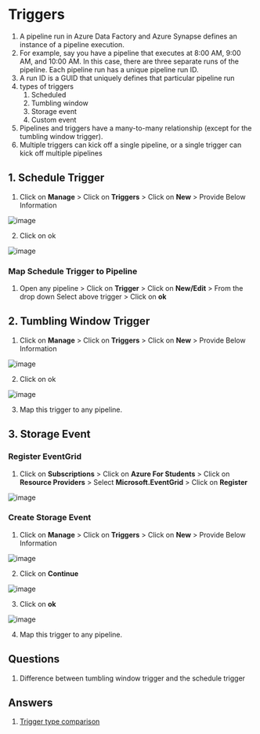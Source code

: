 # Triggers

1. A pipeline run in Azure Data Factory and Azure Synapse defines an instance of a pipeline execution.
2. For example, say you have a pipeline that executes at 8:00 AM, 9:00 AM, and 10:00 AM. In this case, there are three separate runs of the pipeline. Each pipeline run has a unique pipeline run ID.
3. A run ID is a GUID that uniquely defines that particular pipeline run
4. types of triggers
    1. Scheduled
    2. Tumbling window
    3. Storage event
    4. Custom event
5. Pipelines and triggers have a many-to-many relationship (except for the tumbling window trigger). 
6. Multiple triggers can kick off a single pipeline, or a single trigger can kick off multiple pipelines

## 1. Schedule Trigger
1. Click on **Manage** > Click on **Triggers** > Click on **New** > Provide Below Information

![image](https://github.com/rritec/Cloud-Data-Engineering/assets/20516321/b4bcf012-2a6e-43f5-a401-b4b2fbaa725b)

2. Click on ok

![image](https://github.com/rritec/Cloud-Data-Engineering/assets/20516321/04843300-3ee2-4620-a0ca-622770ac9571)

### Map Schedule Trigger to Pipeline
1. Open any pipeline > Click on **Trigger** > Click on **New/Edit** > From the drop down Select above trigger > Click on **ok**
## 2. Tumbling Window Trigger
1. Click on **Manage** > Click on **Triggers** > Click on **New** > Provide Below Information

![image](https://github.com/rritec/Cloud-Data-Engineering/assets/20516321/1af0f58d-270a-4675-9fd7-436eab358082)

2. Click on ok

![image](https://github.com/rritec/Cloud-Data-Engineering/assets/20516321/7121fa9e-92c8-4ad9-9a25-e1c2e642936c)

3. Map this trigger to any pipeline.

## 3. Storage Event
### Register EventGrid
1. Click on **Subscriptions** > Click on **Azure For Students** > Click on **Resource Providers** > Select **Microsoft.EventGrid** > Click on **Register**

![image](https://github.com/rritec/Cloud-Data-Engineering/assets/20516321/5693bcad-bcf9-4d67-9296-09f233bb0518)


### Create Storage Event
1.  Click on **Manage** > Click on **Triggers** > Click on **New** > Provide Below Information

![image](https://github.com/rritec/Cloud-Data-Engineering/assets/20516321/6d2d8bb0-03bc-4ad0-8c45-f046249b6012)


2. Click on **Continue**

![image](https://github.com/rritec/Cloud-Data-Engineering/assets/20516321/4d003ee9-a3b3-44a6-aab6-696a628c40d7)

3. Click on **ok**

![image](https://github.com/rritec/Cloud-Data-Engineering/assets/20516321/e8c60179-9c49-4c6b-9e95-3a7868e5618f)

4. Map this trigger to any pipeline.
## Questions
1. Difference between tumbling window trigger and the schedule trigger
## Answers
1. [Trigger type comparison](https://learn.microsoft.com/en-us/azure/data-factory/concepts-pipeline-execution-triggers#trigger-type-comparison)

